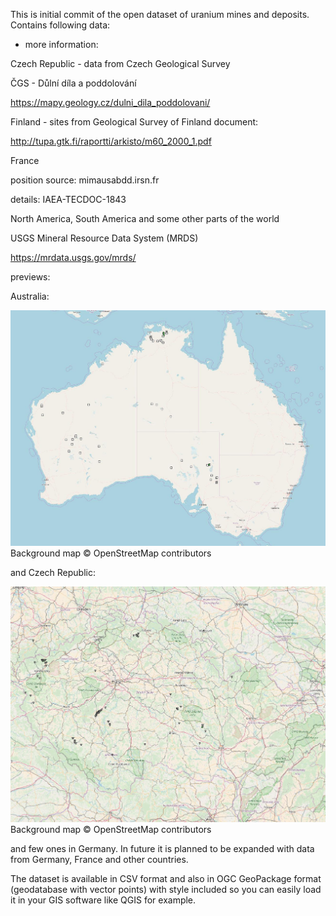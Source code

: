 This is initial commit of the open dataset of uranium mines and deposits. 
Contains following data:

- more information:

Czech Republic - data from Czech Geological Survey

ČGS - Důlní díla a poddolování

https://mapy.geology.cz/dulni_dila_poddolovani/


Finland - sites from Geological Survey of Finland document:

http://tupa.gtk.fi/raportti/arkisto/m60_2000_1.pdf


France

position source: mimausabdd.irsn.fr

details: IAEA-TECDOC-1843


North America, South America and some other parts of the world

USGS Mineral Resource Data System (MRDS)

https://mrdata.usgs.gov/mrds/


previews:

Australia:

![Alt text](mines_AUS.jpg?raw=true "Australian mines")
Background map © OpenStreetMap contributors

and Czech Republic:

![Alt text](mines_CZE.jpg?raw=true "Czech mines")
Background map © OpenStreetMap contributors

and few ones in Germany.
In future it is planned to be expanded with data from Germany, France and other countries.

The dataset is available in CSV format and also in OGC GeoPackage format (geodatabase with vector points) with style included so you can easily load it in your GIS software like QGIS for example.
